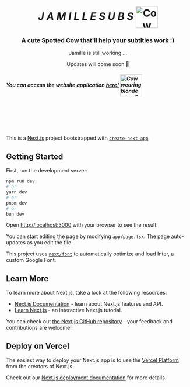 <h1 align="center">
    <i>J A M I L L E S U B S</i>
    <img src="https://i.pinimg.com/originals/35/67/ee/3567eeb5d8d7e62e23e97a1f000620cb.gif" alt="Cow Animation gif" width="60px" align="center">
</h1>

<div align='center'>
    <h3>A cute Spotted Cow that'll help your subtitles work :)</h3>
    <p>Jamille is still working ...</p>
    <p>Updates will come soon 🐄</p>
</div>

<h5>You can access the website application <a href="https://jamille-subs-fe.vercel.app/" target="_blank">here!</a>
    <img src="https://media.giphy.com/media/RJhasN5Konz6an51Vs/giphy.gif" alt="Cow wearing blonde wig gif" width="60px" align="center">
</h5>

</br></br></br></br>

This is a [Next.js](https://nextjs.org/) project bootstrapped with [`create-next-app`](https://github.com/vercel/next.js/tree/canary/packages/create-next-app).

## Getting Started

First, run the development server:

```bash
npm run dev
# or
yarn dev
# or
pnpm dev
# or
bun dev
```

Open [http://localhost:3000](http://localhost:3000) with your browser to see the result.

You can start editing the page by modifying `app/page.tsx`. The page auto-updates as you edit the file.

This project uses [`next/font`](https://nextjs.org/docs/basic-features/font-optimization) to automatically optimize and load Inter, a custom Google Font.

## Learn More

To learn more about Next.js, take a look at the following resources:

- [Next.js Documentation](https://nextjs.org/docs) - learn about Next.js features and API.
- [Learn Next.js](https://nextjs.org/learn) - an interactive Next.js tutorial.

You can check out [the Next.js GitHub repository](https://github.com/vercel/next.js/) - your feedback and contributions are welcome!

## Deploy on Vercel

The easiest way to deploy your Next.js app is to use the [Vercel Platform](https://vercel.com/new?utm_medium=default-template&filter=next.js&utm_source=create-next-app&utm_campaign=create-next-app-readme) from the creators of Next.js.

Check out our [Next.js deployment documentation](https://nextjs.org/docs/deployment) for more details.
